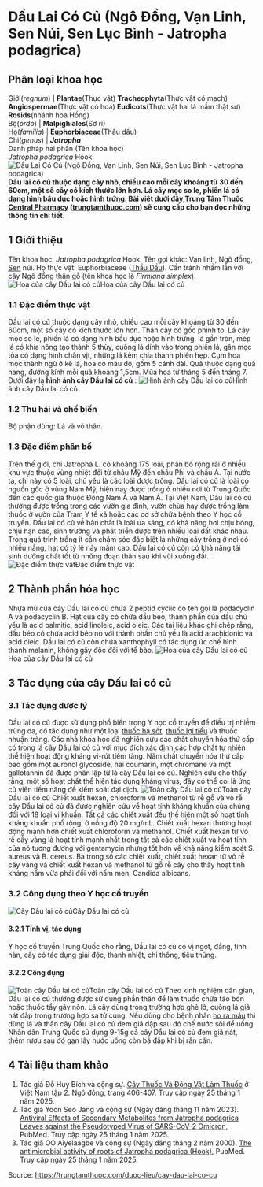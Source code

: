 # Dầu Lai Có Củ (Ngô Đồng, Vạn Linh, Sen Núi, Sen Lục Bình - Jatropha podagrica)

Phân loại khoa học  
---  
Giới(_regnum_) |  **Plantae**(Thực vật) **Tracheophyta**(Thực vật có mạch) **Angiospermae**(Thực vật có hoa) **Eudicots**(Thực vật hai lá mầm thật sự) **Rosids**(nhánh hoa Hồng)  
Bộ(_ordo_) | **Malpighiales**(Sơ ri)  
Họ(_familia_) | **Euphorbiaceae**(Thầu dầu)  
Chi(_genus_) | **_Jatropha_**  
Danh pháp hai phần (Tên khoa học)  
_Jatropha podagrica_ Hook.  
![Dầu Lai Có Củ \(Ngô Đồng, Vạn Linh, Sen Núi, Sen Lục Bình - Jatropha podagrica\)](https://trungtamthuoc.com/images/others/dau-lai-co-cu-1582.jpg)
**Dầu lai có củ thuộc dạng cây nhỏ, chiều cao mỗi cây khoảng từ 30 đến 60cm, một số cây có kích thước lớn hơn. Lá cây mọc so le, phiến lá có dạng hình bầu dục hoặc hình trứng. Bài viết dưới đây,[Trung Tâm Thuốc Central Pharmacy](https://trungtamthuoc.com/ "Trung Tâm Thuốc Central Pharmacy") ([trungtamthuoc.com](https://trungtamthuoc.com/ "trungtamthuoc.com")) sẽ cung cấp cho bạn đọc những thông tin chi tiết.**
##  1 Giới thiệu
Tên khoa học: _Jatropha podagrica_ Hook.
Tên gọi khác: Vạn linh, Ngô đồng, [Sen](https://trungtamthuoc.com/duoc-lieu/sen-14 "Sen") núi.
Họ thực vật: Euphorbiaceae ([Thầu Dầu](https://trungtamthuoc.com/duoc-lieu/thau-dau "Thầu Dầu")).
Cần tránh nhầm lẫn với cây Ngô đồng thân gỗ (tên khoa học là  _Firmiana simplex_).
![Hoa của cây Dầu lai có củ](https://trungtamthuoc.com/images/item/dau-lai-co-cu-5.jpg)Hoa của cây Dầu lai có củ
### 1.1 Đặc điểm thực vật
Dầu lai có củ thuộc dạng cây nhỏ, chiều cao mỗi cây khoảng từ 30 đến 60cm, một số cây có kích thước lớn hơn.
Thân cây có gốc phình to.
Lá cây mọc so le, phiến lá có dạng hình bầu dục hoặc hình trứng, lá gần tròn, mép lá có khía nông tạo thành 5 thùy, cuống lá dính vào trong phiến lá, gân mọc tỏa có dạng hình chân vịt, những lá kèm chia thành phiến hẹp.
Cụm hoa mọc thành ngù ở kẽ lá, hoa có màu đỏ, gồm 5 cánh dài.
Quả thuộc dạng quả nang, đường kính mỗi quả khoảng 1,5cm.
Mùa hoa từ tháng 5 đến tháng 7.
Dưới đây là **hình ảnh cây Dầu lai có củ** :
![Hình ảnh cây Dầu lai có củ](https://trungtamthuoc.com/images/item/dau-lai-co-cu-0.jpg)Hình ảnh cây Dầu lai có củ
### 1.2 Thu hái và chế biến
Bộ phận dùng: Lá và vỏ thân.
### 1.3 Đặc điểm phân bố
Trên thế giới, chi Jatropha L. có khoảng 175 loài, phân bố rộng rãi ở nhiều khu vực thuộc vùng nhiệt đới từ châu Mỹ đến châu Phi và châu Á. Tại nước ta, chi này có 5 loài, chủ yếu là các loài được trồng.
Dầu lai có củ là loài có nguồn gốc ở vùng Nam Mỹ, hiện nay được trồng ở nhiều nơi từ Trung Quốc đến các quốc gia thuộc Đông Nam Á và Nam Á. Tại Việt Nam, Dầu lai có củ thường được trồng trong các vườn gia đình, vườn chùa hay được trồng làm thuốc ở vườn của Trạm Y tế xã hoặc các cơ sở chữa bệnh theo Y học cổ truyền.
Dầu lai có củ về bản chất là loài ưa sáng, có khả năng hơi chịu bóng, chịu hạn cao, sinh trưởng và phát triển được trên nhiều loại đất khác nhau. Trong quá trình trồng ít cần chăm sóc đặc biệt là những cây trồng ở nơi có nhiều nắng, hạt có tỷ lệ nảy mầm cao. Dầu lai có củ còn có khả năng tái sinh dưỡng chất tốt từ những đoạn thân sau khi vùi xuống đất.
![Đặc điểm thực vật](https://trungtamthuoc.com/images/item/dau-lai-co-cu-1.jpg)Đặc điểm thực vật
##  2 Thành phần hóa học
Nhựa mủ của cây Dầu lai có củ chứa 2 peptid cyclic có tên gọi là podacyclin A và podacyclin B.
Hạt của cây có chứa dầu béo, thành phần của dầu chủ yếu là acid palmitic, acid linoleic, acid oleic.
Các tài liệu khác ghi chép rằng, dầu béo có chứa acid béo no với thành phần chủ yếu là acid arachidonic và acid oleic.
Dầu lai có củ còn chứa xanthophyll có tác dụng ức chế hình thành melanin, không gây độc đối với tế bào.
![Hoa của cây Dầu lai có củ](https://trungtamthuoc.com/images/item/dau-lai-co-cu-2.jpg)Hoa của cây Dầu lai có củ
##  3 Tác dụng của cây Dầu lai có củ
### 3.1 Tác dụng dược lý
Dầu lai có củ được sử dụng phổ biến trong Y học cổ truyền để điều trị nhiễm trùng da, có tác dụng như một loại [thuốc hạ sốt](https://trungtamthuoc.com/thuoc-ha-sot-giam-dau "thuốc hạ sốt"), [thuốc lợi tiểu](https://trungtamthuoc.com/thuoc-loi-tieu "thuốc lợi tiểu") và thuốc nhuận tràng. Các nhà khoa học đã nghiên cứu các chất chuyển hóa thứ cấp có trong lá cây Dầu lai có củ với mục đích xác định các hợp chất tự nhiên thể hiện hoạt động kháng vi-rút tiềm tàng. Năm chất chuyển hóa thứ cấp bao gồm một auronol glycoside, hai coumarin, một chromane và một gallotannin đã được phân lập từ lá cây Dầu lai có củ. Nghiên cứu cho thấy rằng, một số hoạt chất thể hiện tác dụng kháng virus, đây có thể coi là ứng cử viên tiềm năng để kiểm soát đại dịch.
![Toàn cây Dầu lai có củ](https://trungtamthuoc.com/images/item/dau-lai-co-cu-3.jpg)Toàn cây Dầu lai có củ
Chiết xuất hexan, chloroform và methanol từ rễ gỗ và vỏ rễ cây Dầu lai có củ đã được nghiên cứu về hoạt tính kháng khuẩn của chúng đối với 18 loại vi khuẩn. Tất cả các chiết xuất đều thể hiện một số hoạt tính kháng khuẩn phổ rộng, ở nồng độ 20 mg/mL. Chiết xuất hexan thường hoạt động mạnh hơn chiết xuất chloroform và methanol. Chiết xuất hexan từ vỏ rễ cây vàng là hoạt tính mạnh nhất trong tất cả các chiết xuất và hoạt tính của nó tương đương với gentamycin nhưng tốt hơn về khả năng kiểm soát S. aureus và B. cereus. Ba trong số các chiết xuất, chiết xuất hexan từ vỏ rễ cây vàng và chiết xuất hexan và methanol từ gỗ rễ cây cho thấy hoạt tính kháng nấm vừa phải đối với nấm men, Candida albicans.
### 3.2 Công dụng theo Y học cổ truyền
![Cây Dầu lai có củ](https://trungtamthuoc.com/images/item/dau-lai-co-cu-4.jpg)Cây Dầu lai có củ
#### 3.2.1 Tính vị, tác dụng
Y học cổ truyền Trung Quốc cho rằng, Dầu lai có củ có vị ngọt, đắng, tính hàn, cây có tác dụng giải độc, thanh nhiệt, chỉ thống, tiêu thũng.
#### 3.2.2 Công dụng
![Toàn cây Dầu lai có củ](https://trungtamthuoc.com/images/item/dau-lai-co-cu-6.jpg)Toàn cây Dầu lai có củ
Theo kinh nghiệm dân gian, Dầu lai có củ thường được sử dụng phần thân để làm thuốc chữa táo bón hoặc thuốc tẩy gây nôn. Lá cây dùng trong trường hợp ghẻ lở, cuống lá giã nát đắp trong trường hợp sa tử cung.
Nếu dùng cho bệnh nhân [ho ra máu](https://trungtamthuoc.com/bai-viet/ho-ra-mau "ho ra máu") thì dùng lá và thân cây Dầu lai có củ đem giã dập sau đó chế nước sôi để uống.
Nhân dân Trung Quốc sử dụng 9-15g cả cây Dầu lai có củ đem giã nát, thêm rượu sau đó gạn lấy nước uống còn bã đắp khi bị rắn cắn.
##  4 Tài liệu tham khảo
  1. Tác giả Đỗ Huy Bích và cộng sự. [Cây Thuốc Và Động Vật Làm Thuốc](https://trungtamthuoc.com/bai-viet/doc-online-va-tai-mien-phi-pdf-sach-cay-thuoc-va-dong-vat-lam-thuoc-o-viet-nam "Cây Thuốc Và Động Vật Làm Thuốc") ở Việt Nam tập 2. Ngô đồng, trang 406-407. Truy cập ngày 25 tháng 1 năm 2025.
  2. Tác giả Yoon Seo Jang và cộng sự (Ngày đăng tháng 11 năm 2023). [Antiviral Effects of Secondary Metabolites from Jatropha podagrica Leaves against the Pseudotyped Virus of SARS-CoV-2 Omicron](https://pmc.ncbi.nlm.nih.gov/articles/PMC10708114/), PubMed. Truy cập ngày 25 tháng 1 năm 2025.
  3. Tác giả OO Aiyelaagbe và cộng sự (Ngày đăng tháng 2 năm 2000). [The antimicrobial activity of roots of Jatropha podagrica (Hook)](https://pubmed.ncbi.nlm.nih.gov/10641053/), PubMed. Truy cập ngày 25 tháng 1 năm 2025.




Source: https://trungtamthuoc.com/duoc-lieu/cay-dau-lai-co-cu